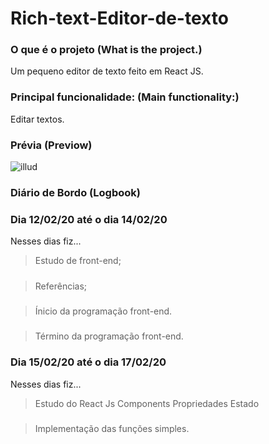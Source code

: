 # Rich-text-Editor-de-texto

### O que é o projeto (What is the project.)
Um pequeno editor de texto feito em React JS.

### Principal funcionalidade: (Main functionality:)
Editar textos.

### Prévia (Previow)
![illud](https://user-images.githubusercontent.com/40076527/74679603-17d87b00-519d-11ea-98ce-547b7b478a77.PNG)


### Diário de Bordo (Logbook)

### Dia 12/02/20 até o dia 14/02/20 
Nesses dias fiz...
>Estudo de front-end;
#####
>Referências;
#####
>Ínicio da programação front-end.
#####
>Término da programação front-end.

### Dia 15/02/20 até o dia 17/02/20

Nesses dias fiz...
>Estudo do React Js
>Components
>Propriedades
>Estado
#####
>Implementação das funções simples.
